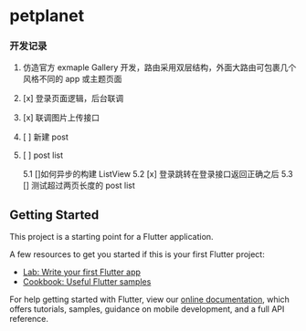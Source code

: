 # petplanet

### 开发记录

1. 仿造官方 exmaple Gallery 开发，路由采用双层结构，外面大路由可包裹几个风格不同的 app 或主题页面
2. [x] 登录页面逻辑，后台联调
3. [x] 联调图片上传接口
4. [ ] 新建 post 
5. [ ] post list 

    5.1 []如何异步的构建 ListView
    5.2 [x] 登录跳转在登录接口返回正确之后
    5.3 [] 测试超过两页长度的 post list
## Getting Started

This project is a starting point for a Flutter application.

A few resources to get you started if this is your first Flutter project:

- [Lab: Write your first Flutter app](https://flutter.dev/docs/get-started/codelab)
- [Cookbook: Useful Flutter samples](https://flutter.dev/docs/cookbook)

For help getting started with Flutter, view our
[online documentation](https://flutter.dev/docs), which offers tutorials,
samples, guidance on mobile development, and a full API reference.
